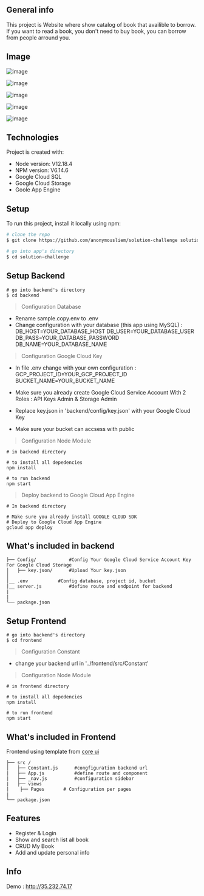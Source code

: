 ## General info
This project is Website where show catalog of book that availible to borrow. If you want to read a book, you don't need to buy book, you can borrow from people arround you. 

## Image

![image](https://user-images.githubusercontent.com/38047246/78897567-961a1500-7a9c-11ea-9250-e2a666799474.png)

![image](https://user-images.githubusercontent.com/38047246/78909424-b30b1400-7aad-11ea-9cd7-549193c1fcd1.png)

![image](https://user-images.githubusercontent.com/38047246/83380256-b6fd4780-a407-11ea-93b6-094f8248070e.png)

![image](https://user-images.githubusercontent.com/38047246/78911408-77257e00-7ab0-11ea-94b5-57a5f81989ea.png)

![image](https://user-images.githubusercontent.com/38047246/78897466-69fe9400-7a9c-11ea-907f-cc71129ef1fa.png)

## Technologies
Project is created with:
* Node version: V12.18.4
* NPM version: V6.14.6
* Google Cloud SQL
* Google Cloud Storage
* Goole App Engine
	
## Setup
To run this project, install it locally using npm:

``` bash
# clone the repo
$ git clone https://github.com/anonymousliem/solution-challenge solution-challenge

# go into app's directory
$ cd solution-challenge

```

## Setup Backend
```
# go into backend's directory
$ cd backend
```

> Configuration Database
- Rename sample.copy.env to .env
- Change configuration with your database (this app using MySQL) : 
DB_HOST=YOUR_DATABASE_HOST
DB_USER=YOUR_DATABASE_USER
DB_PASS=YOUR_DATABASE_PASSWORD
DB_NAME=YOUR_DATABASE_NAME

> Configuration Google Cloud Key
- In file .env change with your own configuration : 
GCP_PROJECT_ID=YOUR_GCP_PROJECT_ID
BUCKET_NAME=YOUR_BUCKET_NAME
 
- Make sure you already create Google Cloud Service Account With 2 Roles : API Keys Admin & Storage Admin
- Replace key.json in 'backend/config/key.json' with your Google Cloud Key
- Make sure your bucket can accsess with public

> Configuration Node Module
```
# in backend directory

# to install all depedencies
npm install

# to run backend
npm start
```

> Deploy backend to Google Cloud App Engine
```
# In backend directory

# Make sure you already install GOOGLE CLOUD SDK
# Deploy to Google Cloud App Engine
gcloud app deploy

```
## What's included in backend

```
├── Config/            #Config Your Google Cloud Service Account Key For Google Cloud Storage
│   ├── key.json/      #Upload Your key.json
│   
│__ .env	       #Config database, project id, bucket 
|__ server.js          #define route and endpoint for backend
|
|
└── package.json
```

## Setup Frontend
```
# go into backend's directory
$ cd frontend
```

> Configuration Constant
- change your backend url in '../frontend/src/Constant'
 
> Configuration Node Module
```
# in frontend directory

# to install all depedencies
npm install

# to run frontend
npm start
```

## What's included in Frontend
Frontend using template from <a href="https://coreui.io/"> core ui </a>
```
├── src /           
│   ├── Constant.js      #congfiguration backend url
|   ├── App.js           #define route and component
|   ├── _nav.js          #configuration sidebar
|   ├── views	
|	 ├── Pages       # Configuration per pages	
|
└── package.json
```

## Features
* Register & Login
* Show and search list all book
* CRUD My Book
* Add and update personal info

## Info
Demo : http://35.232.74.17
